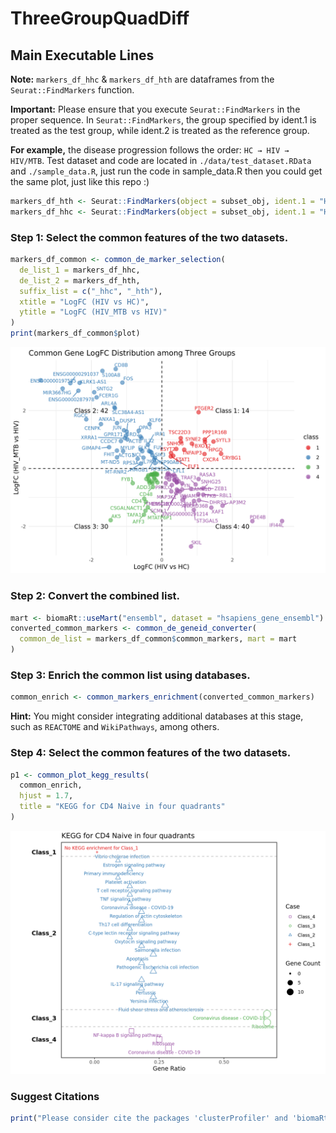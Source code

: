 # ThreeGroupQuadDiff
## Main Executable Lines

**Note:** `markers_df_hhc` & `markers_df_hth` are dataframes from the `Seurat::FindMarkers` function.

**Important:** Please ensure that you execute `Seurat::FindMarkers` in the proper sequence. In `Seurat::FindMarkers`, the group specified by ident.1 is treated as the test group, while ident.2 is treated as the reference group.

**For example,** the disease progression follows the order: `HC → HIV → HIV/MTB`.
Test dataset and code are located in `./data/test_dataset.RData` and `./sample_data.R`, just run the code in sample_data.R then you could get the same plot, just like this repo :)

```r
markers_df_hth <- Seurat::FindMarkers(object = subset_obj, ident.1 = "HIV_MTB", ident.2 = "HIV", assay = "RNA")
markers_df_hhc <- Seurat::FindMarkers(object = subset_obj, ident.1 = "HIV", ident.2 = "HC", assay = "RNA")
```

### Step 1: Select the common features of the two datasets.
```r
markers_df_common <- common_de_marker_selection(
  de_list_1 = markers_df_hhc,
  de_list_2 = markers_df_hth,
  suffix_list = c("_hhc", "_hth"),
  xtitle = "LogFC (HIV vs HC)",
  ytitle = "LogFC (HIV_MTB vs HIV)"
)
print(markers_df_common$plot)
```
![pic1](images/pic1.png)

### Step 2: Convert the combined list.
```r
mart <- biomaRt::useMart("ensembl", dataset = "hsapiens_gene_ensembl")
converted_common_markers <- common_de_geneid_converter(
  common_de_list = markers_df_common$common_markers, mart = mart
)
```
### Step 3: Enrich the common list using databases.
```r
common_enrich <- common_markers_enrichment(converted_common_markers)
```
**Hint:** You might consider integrating additional databases at this stage, such as `REACTOME` and `WikiPathways`, among others.

### Step 4: Select the common features of the two datasets.
```r
p1 <- common_plot_kegg_results(
  common_enrich,
  hjust = 1.7,
  title = "KEGG for CD4 Naive in four quadrants"
)
```
![pic2](images/pic2.png)
### Suggest Citations
```r
print("Please consider cite the packages 'clusterProfiler' and 'biomaRt' used in this repository.")
```
